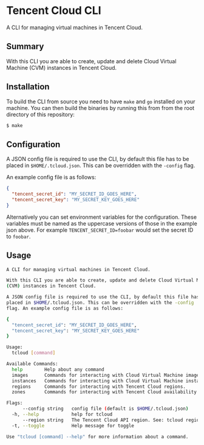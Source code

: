 # Tencent Cloud CLI
A CLI for managing virtual machines in Tencent Cloud.

## Summary
With this CLI you are able to create, update and delete Cloud Virtual Machine
(CVM) instances in Tencent Cloud.

## Installation
To build the CLI from source you need to have `make` and `go` installed on your
machine. You can then build the binaries by running this from from the root
directory of this repository:
```bash
$ make
```

## Configuration
A JSON config file is required to use the CLI, by default this file has to be
placed in `$HOME/.tcloud.json`. This can be overridden with the `-config`
flag.

An example config file is as follows:
```json
{
  "tencent_secret_id": "MY_SECRET_ID_GOES_HERE",
  "tencent_secret_key": "MY_SECRET_KEY_GOES_HERE"
}
```

Alternatively you can set environment variables for the configuration. These
variables must be named as the uppercase versions of those in the example json
above. For example `TENCENT_SECRET_ID=foobar` would set the secret ID to `foobar`.

## Usage
```bash
A CLI for managing virtual machines in Tencent Cloud.

With this CLI you are able to create, update and delete Cloud Virtual Machine
(CVM) instances in Tencent Cloud.

A JSON config file is required to use the CLI, by default this file has to be
placed in $HOME/.tcloud.json. This can be overridden with the -config
flag. An example config file is as follows:

{
  "tencent_secret_id": "MY_SECRET_ID_GOES_HERE",
  "tencent_secret_key": "MY_SECRET_KEY_GOES_HERE"
}

Usage:
  tcloud [command]

Available Commands:
  help        Help about any command
  images      Commands for interacting with Cloud Virtual Machine images.
  instances   Commands for interacting with Cloud Virtual Machine instances.
  regions     Commands for interacting with Tencent Cloud regions.
  zones       Commands for interacting with Tencent Cloud availability zones.

Flags:
      --config string   config file (default is $HOME/.tcloud.json)
  -h, --help            help for tcloud
      --region string   The Tencent Cloud API region. See: tcloud regions list. (default "eu-frankfurt")
  -t, --toggle          Help message for toggle

Use "tcloud [command] --help" for more information about a command.

```
